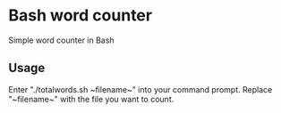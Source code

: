 # Bash word counter

Simple word counter in Bash

## Usage

Enter "./totalwords.sh ~filename~" into your command prompt. Replace "~filename~" with the file you want to count.
